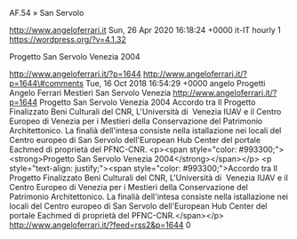 AF.54 » San Servolo

http://www.angeloferrari.it Sun, 26 Apr 2020 16:18:24 +0000 it-IT hourly 1 https://wordpress.org/?v=4.1.32

Progetto San Servolo Venezia 2004

http://www.angeloferrari.it/?p=1644 http://www.angeloferrari.it/?p=1644\#comments Tue, 16 Oct 2018 16:54:29 +0000 angelo Progetti Angelo Ferrari Mestieri San Servolo Venezia http://www.angeloferrari.it/?p=1644 Progetto San Servolo Venezia 2004 Accordo tra Il Progetto Finalizzato Beni Culturali del CNR, L'Università di  Venezia IUAV e il Centro Europeo di Venezia per i Mestieri della Conservazione del Patrimonio Architettonico. La finalià dell'intesa consiste nella istallazione nei locali del Centro europeo di San Servolo dell'European Hub Center del portale Eachmed di proprietà del PFNC-CNR. \<p\>\<span style=\"color: \#993300;\"\>\<strong\>Progetto San Servolo Venezia 2004\</strong\>\</span\>\</p\> \<p style=\"text-align: justify;\"\>\<span style=\"color: \#993300;\"\>Accordo tra Il Progetto Finalizzato Beni Culturali del CNR, L'Università di  Venezia IUAV e il Centro Europeo di Venezia per i Mestieri della Conservazione del Patrimonio Architettonico. La finalià dell'intesa consiste nella istallazione nei locali del Centro europeo di San Servolo dell'European Hub Center del portale Eachmed di proprietà del PFNC-CNR.\</span\>\</p\> http://www.angeloferrari.it/?feed=rss2&p=1644 0
